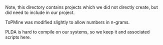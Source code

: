 Note, this directory contains projects which we did not directly create, but did need to include in our project.

ToPMine was modified slightly to allow numbers in n-grams.

PLDA is hard to compile on our systems, so we keep it and associated scripts here.

